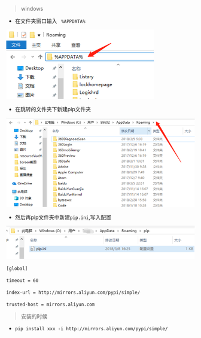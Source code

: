 > windows

- 在文件夹窗口输入 ` %APPDATA%`

![](/assets/appdata.png)

- 在跳转的文件夹下新建pip文件夹

![](/assets/roaming.png)

- 然后再pip文件夹中新建`pip.ini`,写入配置

![](/assets/pipin.png)

```
[global]

timeout = 60

index-url = http://mirrors.aliyun.com/pypi/simple/

trusted-host = mirrors.aliyun.com 
```

> 安装的时候

- `pip install xxx -i http://mirrors.aliyun.com/pypi/simple/`

